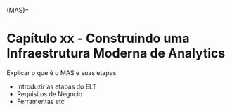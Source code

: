 (MAS)=
# Capítulo xx -  Construindo uma Infraestrutura Moderna de Analytics

Explicar o que é o MAS e suas etapas

- Introduzir as etapas do ELT
- Requisitos de Negócio
- Ferramentas etc

